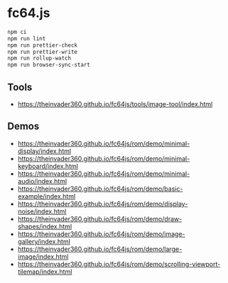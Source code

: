 # fc64.js

```bash
npm ci
npm run lint
npm run prettier-check
npm run prettier-write
npm run rollup-watch
npm run browser-sync-start
```

## Tools

* <https://theinvader360.github.io/fc64js/tools/image-tool/index.html>

## Demos

* <https://theinvader360.github.io/fc64js/rom/demo/minimal-display/index.html>
* <https://theinvader360.github.io/fc64js/rom/demo/minimal-keyboard/index.html>
* <https://theinvader360.github.io/fc64js/rom/demo/minimal-audio/index.html>
* <https://theinvader360.github.io/fc64js/rom/demo/basic-example/index.html>
* <https://theinvader360.github.io/fc64js/rom/demo/display-noise/index.html>
* <https://theinvader360.github.io/fc64js/rom/demo/draw-shapes/index.html>
* <https://theinvader360.github.io/fc64js/rom/demo/image-gallery/index.html>
* <https://theinvader360.github.io/fc64js/rom/demo/large-image/index.html>
* <https://theinvader360.github.io/fc64js/rom/demo/scrolling-viewport-tilemap/index.html>
